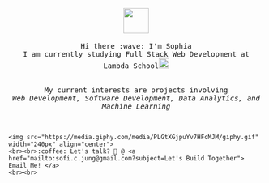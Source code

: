 <p align="center" >
  <img src="https://media.giphy.com/media/3FjuotitkhOffmPamc/giphy.gif" width="50px">
  <br><br>
  <samp>
    Hi there :wave: I'm Sophia 
    <br>I am currently studying Full Stack Web Development at Lambda School<img src="https://media.giphy.com/media/hWM5xcVje9cQscDLbP/source.gif" width="20px"><br><br>
      <br>My current interests are projects involving 
      <br><em> Web Development, Software Development, Data Analytics, and Machine Learning</em><br> 
    <br>
    <br>
 
<!--     <img src="https://www.hipsthetic.com/wp-content/uploads/2016/03/80s-Computer.gif" width="240px" align="center"> -->
    <img src="https://media.giphy.com/media/PLGtXGjpuYv7HFcMJM/giphy.gif" width="240px" align="center">
    <br><br>:coffee: Let's talk? 💌 @ <a href="mailto:sofi.c.jung@gmail.com?subject=Let's Build Together"> Email Me! </a>
    <br><br>
<!--     <br><br>[![Github Stats By Anurag](https://github-readme-stats.vercel.app/api?username=sophiasagan&show_icons=true&title_color=fff&icon_color=79ff97&text_color=9f9f9f&bg_color=151515)](https://github.com/anuraghazra/github-readme-stats) -->

  </samp>
<!--   <img src="https://media.giphy.com/media/J4803rJjCrqrRpU47f/source.gif" width="50px"> -->
</p>
<!--
**sophiasagan/sophiasagan** is a ✨ _special_ ✨ repository because its `README.md` (this file) appears on your GitHub profile.

Here are some ideas to get you started:

- 🔭 I’m currently working on ...
- 🌱 I’m currently learning ...
- 👯 I’m looking to collaborate on ...
- 🤔 I’m looking for help with ...
- 💬 Ask me about ...
- 📫 How to reach me: ...
- 😄 Pronouns: ...
- ⚡ Fun fact: ...
-->
